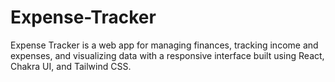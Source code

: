 # Expense-Tracker
Expense Tracker is a web app for managing finances, tracking income and expenses, and visualizing data with a responsive interface built using React, Chakra UI, and Tailwind CSS.
